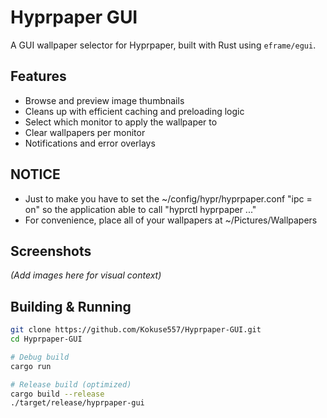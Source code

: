 # Hyprpaper GUI

A GUI wallpaper selector for Hyprpaper, built with Rust using `eframe/egui`.

## Features
- Browse and preview image thumbnails
- Cleans up with efficient caching and preloading logic
- Select which monitor to apply the wallpaper to
- Clear wallpapers per monitor
- Notifications and error overlays

## NOTICE
- Just to make you have to set the ~/config/hypr/hyprpaper.conf "ipc = on" so the application able to call "hyprctl hyprpaper ..." 
- For convenience, place all of your wallpapers at ~/Pictures/Wallpapers

## Screenshots
*(Add images here for visual context)*

## Building & Running

```bash
git clone https://github.com/Kokuse557/Hyprpaper-GUI.git
cd Hyprpaper-GUI

# Debug build
cargo run

# Release build (optimized)
cargo build --release
./target/release/hyprpaper-gui
